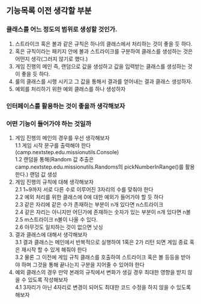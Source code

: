 ## 기능목록 이전 생각할 부분
### 클래스를 어느 정도의 범위로 생성할 것인가.
1. 스트라이크 혹은 볼과 같은 규칙은 하나의 클래스에서 처리하는 것이 좋을 듯 하다.
2. 혹은 규칙이라는 패키지 안에 볼과 스트라이크를 구분하여 클래스를 생성하는 것은 어떤지 생각(그러지 않기로 했다.)
3. 게임 진행의 메인 즉, 랜덤으로 값을 생성하고 값을 입력받는 클래스를 생성하는 것이 좋을 듯 하다.
4. 룰의 클래스를 시행 시키고 그 값을 통해서 결과를 얻어내는 결과 클래스 생성하자.
5. 예외를 처리하기 위한 예외 클래스를 하나 생성하자
### 인터페이스를 활용하는 것이 좋을까 생각해보자
### 어떤 기능이 들어가야 하는 것일까
1. 게임 진행의 메인의 경우를 우선 생각해보자<br>
1.1 게임 시작 문구를 출력해야 한다 (camp.nextstep.edu.missionutils.Console) <br>
1.2 랜덤을 통해(Random 값 추출은 camp.nextstep.edu.missionutils.Randoms의 pickNumberInRange()를 활용한다.) 랜덤 값 생성
2. 게임 진행의 규칙에 대해 생각해보자<br>
2.1 1~9까지 서로 다른 수로 이루어진 3자리의 수를 맞춰야 한다<br>
2.2 예외 처리를 위한 클래스에 0에 대한 예외가 들어가야 할 듯 하다<br>
2.3 같은 자리에 같은 수가 존재하는 부분이 n개 있다면 n스트라이크<br>
2.4 같은 자리는 아니지만 어딘가에 존재하는 숫자가 있는 부분이 n개 있다면 n볼<br>
2.5 m스트라이크 n볼이 나올 수 있다.<br>
2.6 아무것도 일치하는 것이 없으면 낫싱
3. 결과 클래스에 대해서 생각해보자<br>
3.1 결과 클래스는 메인에서 반복적으로 실행하여 1혹은 2가 리턴 되면 게임 종료 혹은 재시작 할 수 있게 해줘야 한다<br>
3.2 물론 그 이전에 게임 규칙 클래스를 호출하여 스트라이크 혹은 볼 등등을 받아야 하며 그것을 통해 끝나는지 구분을 지어줄 수 있어야 한다<br>
4. 예외 클래스의 경우 만약 본래의 규칙에서 변화가 생길 경우 최대한 영향을 받지 않을 수 있도록 작성해보자 <br>
4.1 3자리가 아닌 4자리로 변경이 되어도 최대한 코드 수정을 하지 않을 수 있도록 해보자
